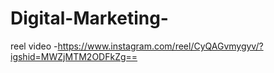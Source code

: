 # Digital-Marketing-

reel video -https://www.instagram.com/reel/CyQAGvmygyv/?igshid=MWZjMTM2ODFkZg==

